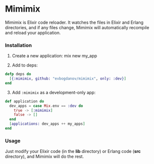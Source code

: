 Mimimix
======

Mimimix is Elixir code reloader. It watches the files in Elixir and Erlang directories, and if any files change, Mimimix will automatically recompile and reload your application.

### Installation

1. Create a new application:
  mix new my_app

2. Add to deps:
  ```elixir
  defp deps do
    [{:mimimix, github: "evbogdanov/mimimix", only: :dev}]
  end
  ```

3. Add `:mimimix` as a development-only app:
  ```elixir
  def application do
    dev_apps = case Mix.env == :dev do
      true -> [:mimimix]
      false -> []
    end
    [applications: dev_apps ++ my_apps]
  end
  ```

### Usage

Just modify your Elixir code (in the **lib** directory) or Erlang code (**src** directory), and Mimimix will do the rest.
